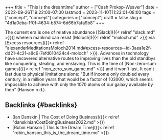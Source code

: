+++
title = "This is the dreamtime"
author = ["Cash Prokop-Weaver"]
date = 2022-09-26T19:22:00-07:00
lastmod = 2023-11-10T11:23:01-08:00
tags = ["concept", "concept"]
categories = ["concept"]
draft = false
slug = "4d1a0eba-1f0f-4634-b574-6d66b7afa9b8"
+++

The current era is one of relative abundance [[Slack]({{< relref "slack.md" >}})] wherein mankind can resist [Moloch]({{< relref "moloch.md" >}}) via [Excess resources]({{< relref "alexanderMeditationsMoloch2014.md#excess-resources--id-3aea1e2f-dd21-4c21-a8c9-7efd610424c4-moloch" >}}). Advances in technology have uncovered alternative routes to improving lives than the old standbys like conquering, stealing, and enslaving. This is the time of [Non-zero-sum games]({{< relref "non_zero_sum_game.md" >}}) and it won't last. It can't last due to physical limitations alone: "But if income only doubled every century, in a million years that would be a factor of 103000, which seems impossible to achieve with only the 1070 atoms of our galaxy available by then" (Hanson n.d.).


## Backlinks {#backlinks}

-   [Ian Danskin | The Cost of Doing Business]({{< relref "danskinianCostDoingBusiness2022.md" >}})
-   [Robin Hanson | This Is the Dream Time]({{< relref "robin_hanson_this_is_the_dream_time.md" >}})
